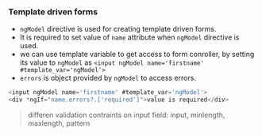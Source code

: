 ### Template driven forms
- `ngModel` directive is used for creating template driven forms. 
- It is required to set value of `name` attribute when `ngModel` directive is used.
- we can use template variable to get access to form conroller, by setting its value to `ngModel` as `<input ngModel name='firstname' #template_var='ngModel'>`
- `errors`  is object provided by `ngModel` to access errors.
```typescript
<input ngModel name='firstname' #template_var='ngModel'>
<div *ngIf="name.errors?.['required']">value is required</div>
```


>differen validation contraints on input field: input, minlength, maxlength, pattern